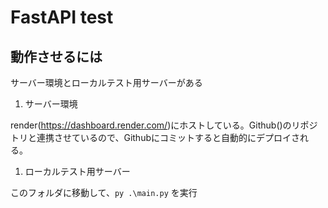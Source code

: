 # FastAPI test

## 動作させるには

サーバー環境とローカルテスト用サーバーがある

1. サーバー環境

render(https://dashboard.render.com/)にホストしている。Github()のリポジトリと連携させているので、Githubにコミットすると自動的にデプロイされる。

1. ローカルテスト用サーバー

このフォルダに移動して、`py .\main.py` を実行

